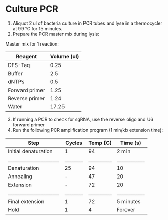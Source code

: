 # Culture PCR

1. Aliquot 2 ul of bacteria culture in PCR tubes and lyse in a thermocycler at 99 °C for 15 minutes.
2. Prepare the PCR master mix during lysis:

Master mix for 1 reaction:

| Reagent        | Volume (ul) |
| -------------- | ----------- |
| DFS-Taq        | 0.25        |
| Buffer         | 2.5         |
| dNTPs          | 0.5         |
| Forward primer | 1.25        |
| Reverse primer | 1.24        |
| Water          | 17.25       |

3. If running a PCR to check for sgRNA, use the reverse oligo and U6 forward primer
5. Run the following PCR amplification program (1 min/kb extension time):

| Step                   | Cycles   | Temp (C)   | Time (s)     |  
| ---------------------- | -------- | ---------- | ------------ |  
| Initial denaturation   | 1        | 94         | 2 min        |  
| ______________________ | ________ | __________ | ____________ |  
| Denaturation           | 25       | 94         | 10           |  
| Annealing              | -        | 47         | 20           |  
| Extension              | -        | 72         | 20           |  
| ______________________ | ________ | __________ | ____________ |  
| Final extension        | 1        | 72         | 5 minutes    |  
| Hold                   | 1        | 4          | Forever      |  
